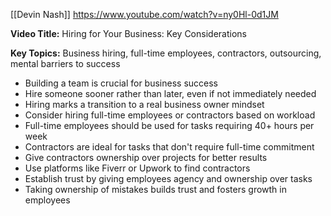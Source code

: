 [[Devin Nash]]
https://www.youtube.com/watch?v=ny0Hl-0d1JM

**Video Title:** Hiring for Your Business: Key Considerations

**Key Topics:** Business hiring, full-time employees, contractors, outsourcing, mental barriers to success
- Building a team is crucial for business success
- Hire someone sooner rather than later, even if not immediately needed
- Hiring marks a transition to a real business owner mindset
- Consider hiring full-time employees or contractors based on workload
- Full-time employees should be used for tasks requiring 40+ hours per week
- Contractors are ideal for tasks that don't require full-time commitment
- Give contractors ownership over projects for better results
- Use platforms like Fiverr or Upwork to find contractors
- Establish trust by giving employees agency and ownership over tasks
- Taking ownership of mistakes builds trust and fosters growth in employees
